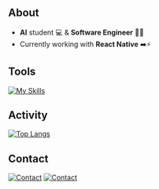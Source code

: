 ## About
- **AI** student 💻 & **Software Engineer** 👨‍💻
- Currently working with **React Native** ➡️⚡️
 

## Tools
[![My Skills](https://skillicons.dev/icons?i=docker,html,css,cpp,bun,express,git,github,js,jquery,bash,pnpm,mongodb,mysql,fastapi,django,nodejs,postman,py,prisma,react,bootstrap,postgres,supabase,tailwind,heroku,ts,next&perline=7)](https://github.com/AlshehriAli0)

## Activity


[![Top Langs](https://github-readme-stats.vercel.app/api/top-langs/?username=AlshehriAli0&layout=compact&theme=transparent&langs_count=10&hide=ejs,css,scss,html)](https://github.com/AlshehriAli0/github-readme-stats)


## Contact
[![Contact](https://skillicons.dev/icons?i=linkedin)](https://www.linkedin.com/in/ali-alshehri-340b26284)
[![Contact](https://skillicons.dev/icons?i=gmail)](mailto:ali0alshehri@outlook.com)
